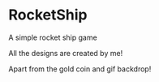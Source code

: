 # RocketShip
A simple rocket ship game

All the designs are created by me!

Apart from the gold coin and gif backdrop!
